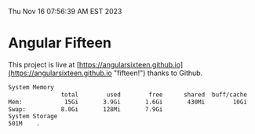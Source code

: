 Thu Nov 16 07:56:39 AM EST 2023

# Angular Fifteen


This project is live at [https://angularsixteen.github.io](https://angularsixteen.github.io "fifteen!") thanks to Github.

```bash
System Memory
               total        used        free      shared  buff/cache   available
Mem:            15Gi       3.9Gi       1.6Gi       430Mi        10Gi        11Gi
Swap:          8.0Gi       128Mi       7.9Gi
System Storage
501M	.
```
```bash
